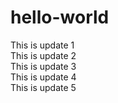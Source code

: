 # hello-world

This is update 1  
This is update 2  
This is update 3  
This is update 4  
This is update 5  
